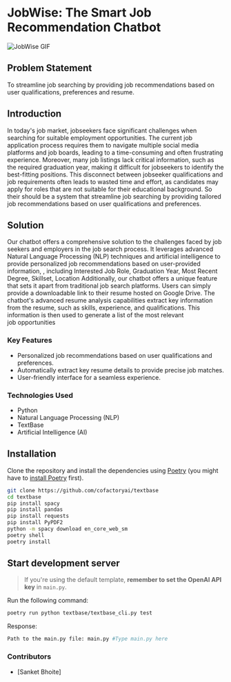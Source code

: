 # JobWise: The Smart Job Recommendation Chatbot

![JobWise GIF](URL_TO_YOUR_GIF)

## Problem Statement
To streamline job searching by providing job recommendations based on user qualifications, preferences and resume.

## Introduction
In today's job market, jobseekers face significant challenges when searching for suitable employment opportunities. The current job application process requires them to navigate multiple social media platforms and job boards, leading to a time-consuming and often frustrating experience. Moreover, many job listings lack critical information, such as the required graduation year, making it difficult for jobseekers to identify the best-fitting positions. This disconnect between jobseeker qualifications and job requirements often leads to wasted time and effort, as candidates may apply for roles that are not suitable for their educational background. So their should be a system that streamline job searching by providing tailored job recommendations based on user qualifications and preferences.

## Solution
Our chatbot offers a comprehensive solution to the challenges faced by job seekers and employers in the job search process. It leverages advanced Natural Language Processing (NLP) techniques and artificial intelligence to provide personalized job recommendations based on user-provided information, , including Interested Job Role, Graduation Year, Most Recent Degree, Skillset, Location
Additionally, our chatbot offers a unique feature that sets it apart from traditional job search platforms. Users can simply provide a downloadable link to their resume hosted on Google Drive. The chatbot's advanced resume analysis capabilities extract key information from the resume, such as skills, experience, and qualifications. This information is then used to generate a list of the most relevant job opportunities

### Key Features
- Personalized job recommendations based on user qualifications and preferences.
- Automatically extract key resume details to provide precise job matches.
- User-friendly interface for a seamless experience.
  

### Technologies Used
- Python
- Natural Language Processing (NLP)
- TextBase
- Artificial Intelligence (AI)

## Installation

Clone the repository and install the dependencies using [Poetry](https://python-poetry.org/) (you might have to [install Poetry](https://python-poetry.org/docs/#installation) first).

```bash
git clone https://github.com/cofactoryai/textbase
cd textbase
pip install spacy
pip install pandas
pip install requests
pip install PyPDF2
python -m spacy download en_core_web_sm
poetry shell
poetry install
```

## Start development server

> If you're using the default template, **remember to set the OpenAI API key** in `main.py`.

Run the following command:

```bash
poetry run python textbase/textbase_cli.py test
```
Response:
```bash
Path to the main.py file: main.py #Type main.py here
```

### Contributors
- [Sanket Bhoite]
